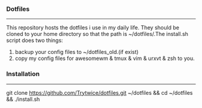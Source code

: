 ### Dotfiles
---
This repository hosts the dotfiles i use in my daily life. They should be cloned to your home directory so that the path is ~/dotfiles/.The install.sh script does two things:  
1. backup your config files to ~/dotfiles_old.(if exist)
2. copy my config files for awesomewm & tmux & vim & urxvt & zsh to you.

### Installation
---
git clone https://github.com/Trytwice/dotfiles.git ~/dotfiles && cd ~/dotfiles && ./install.sh
